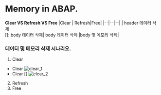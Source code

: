 
# Memory in  ABAP.


**Clear VS Refresh VS  Free**
|Clear | Refresh|Free|
|--|--|--|
| header 데이터 삭제<br/>[]: body 데이터 삭제| body 데이터 삭제 |body 및 메모리 삭제|
### 데이터 및 메모리 삭제 시나리오.
 1. Clear
+ Clear 
![clear_1](https://user-images.githubusercontent.com/44318904/48493119-9fcf2700-e86e-11e8-93fc-e03d5f2032a2.gif)
+ Clear []
![clear_2](https://user-images.githubusercontent.com/44318904/48493573-6814af00-e86f-11e8-9651-7cad0aa4e745.gif)

2. Refresh
3. Free
 
